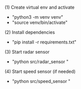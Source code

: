 (1) Create virtual env and activate
- "python3 -m venv venv"
- "source venv/bin/activate"

(2) Install dependencies
- "pip install -r requirements.txt"

(3) Start radar sensor
- "python src/radar_sensor <port>"

(4) Start speed sensor (if needed)
- "python src/speed_sensor <port>"
